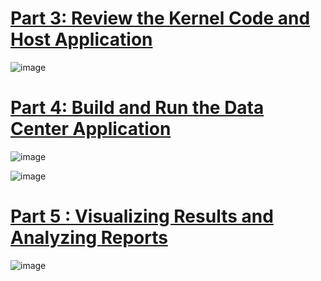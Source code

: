 
# [Part 3: Review the Kernel Code and Host Application](https://xilinx.github.io/Vitis-Tutorials/2022-1/build/html/docs/Getting_Started/Vitis/Part3.html)


![image](https://github.com/hcysky/FPGA/assets/64795241/a722d669-1ca1-4b05-9ba0-3db9c46ea3f9)





# [Part 4: Build and Run the Data Center Application](https://xilinx.github.io/Vitis-Tutorials/2022-1/build/html/docs/Getting_Started/Vitis/Part4-data_center.html)

![image](https://github.com/hcysky/FPGA/assets/64795241/91f2ad33-1068-48a2-89da-9d56b64a6a0e)

![image](https://github.com/hcysky/FPGA/assets/64795241/938f9ffb-ef84-4ec7-a989-efc1ce6760d4)



# [Part 5 : Visualizing Results and Analyzing Reports](https://xilinx.github.io/Vitis-Tutorials/2022-1/build/html/docs/Getting_Started/Vitis/Part5.html)

![image](https://github.com/hcysky/FPGA/assets/64795241/c1b4a690-402f-4d52-9a2e-7d0b02ce0ad4)











